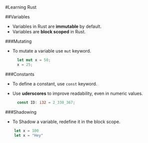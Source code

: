 #Learning Rust

##Variables

* Variables in Rust are **immutable** by default.
* Variables are **block scoped** in Rust.

###Mutating

* To mutate a variable use `mut` keyword.
  
  ```rust
    let mut x = 50;
    x = 25;
  ```

###Constants

* To define a constant, use `const` keyword.
* Use **uderscores** to improve readability, even in numeric values.
  
  ```rust
    const ID: i32 = 2_330_367;
  ```

###Shadowing

* To Shadow a variable, redefine it in the block scope.

```rust
    let x = 100
    let x = "Hey"
```